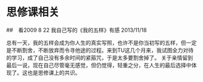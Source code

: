 # 思修课相关

##　看2009 8 22 我自己写的《我的五样》有感
2013/11/18

总有一天，我的五样会成为你人生的真实写照，也许不是你当初写的五样，但一定是不断割舍，不断放弃而令寻他途的过程。来到TU这几个月来，我试图全力对待的学习，成了自己没有多余时间的紧箍咒，于是太多要割舍掉了。
关于亲情留到最后一说，现在自己尽管毫无感觉，但仍觉得，轻重之分，在人生的最后选择中体现了。这也是思修课上的共识。
